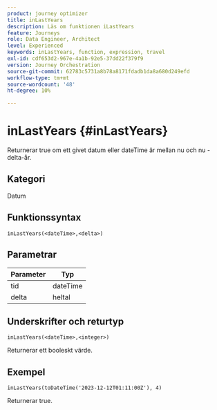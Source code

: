 ```yaml
---
product: journey optimizer
title: inLastYears
description: Läs om funktionen iLastYears
feature: Journeys
role: Data Engineer, Architect
level: Experienced
keywords: inLastYears, function, expression, travel
exl-id: cdf653d2-967e-4a1b-92e5-37dd22f379f9
version: Journey Orchestration
source-git-commit: 62783c5731a8b78a8171fdadb1da8a680d249efd
workflow-type: tm+mt
source-wordcount: '48'
ht-degree: 10%

---
```


# inLastYears {#inLastYears}

Returnerar true om ett givet datum eller dateTime är mellan nu och nu - delta-år.

## Kategori

Datum

## Funktionssyntax

`inLastYears(<dateTime>,<delta>)`

## Parametrar

| Parameter | Typ |
|-----------|------------------|
| tid | dateTime |
| delta | heltal |

## Underskrifter och returtyp

`inLastYears(<dateTime>,<integer>)`

Returnerar ett booleskt värde.

## Exempel

`inLastYears(toDateTime('2023-12-12T01:11:00Z'), 4)`

Returnerar true.
